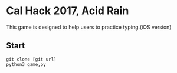 # Cal Hack 2017, Acid Rain

This game is designed to help users to practice typing.(iOS version)

## Start
```
git clone [git url]
python3 game,py
```
